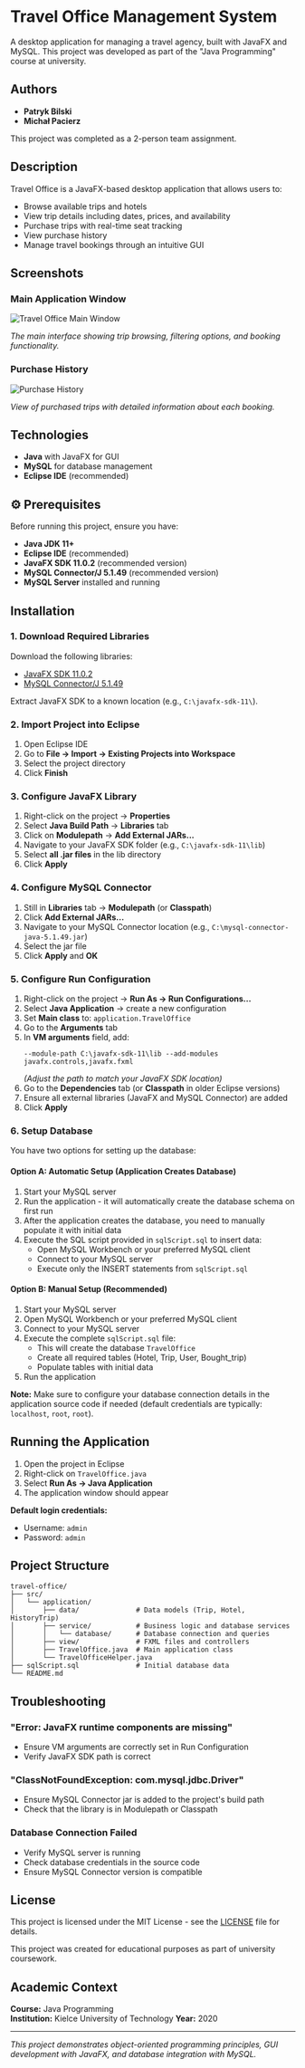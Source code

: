 # Travel Office Management System

A desktop application for managing a travel agency, built with JavaFX and MySQL. This project was developed as part of the "Java Programming" course at university.

## Authors

- **Patryk Bilski**
- **Michał Pacierz**

This project was completed as a 2-person team assignment.

## Description

Travel Office is a JavaFX-based desktop application that allows users to:
- Browse available trips and hotels
- View trip details including dates, prices, and availability
- Purchase trips with real-time seat tracking
- View purchase history
- Manage travel bookings through an intuitive GUI

## Screenshots

### Main Application Window
![Travel Office Main Window](docs/main.png)

*The main interface showing trip browsing, filtering options, and booking functionality.*

### Purchase History
![Purchase History](docs/history.png)

*View of purchased trips with detailed information about each booking.*

## Technologies

- **Java** with JavaFX for GUI
- **MySQL** for database management
- **Eclipse IDE** (recommended)

## ⚙️ Prerequisites

Before running this project, ensure you have:

- **Java JDK 11+**
- **Eclipse IDE** (recommended)
- **JavaFX SDK 11.0.2** (recommended version)
- **MySQL Connector/J 5.1.49** (recommended version)
- **MySQL Server** installed and running

## Installation

### 1. Download Required Libraries

Download the following libraries:
- [JavaFX SDK 11.0.2](https://gluonhq.com/products/javafx/)
- [MySQL Connector/J 5.1.49](https://dev.mysql.com/downloads/connector/j/)

Extract JavaFX SDK to a known location (e.g., `C:\javafx-sdk-11\`).

### 2. Import Project into Eclipse

1. Open Eclipse IDE
2. Go to **File → Import → Existing Projects into Workspace**
3. Select the project directory
4. Click **Finish**

### 3. Configure JavaFX Library

1. Right-click on the project → **Properties**
2. Select **Java Build Path** → **Libraries** tab
3. Click on **Modulepath** → **Add External JARs...**
4. Navigate to your JavaFX SDK folder (e.g., `C:\javafx-sdk-11\lib`)
5. Select **all .jar files** in the lib directory
6. Click **Apply**

### 4. Configure MySQL Connector

1. Still in **Libraries** tab → **Modulepath** (or **Classpath**)
2. Click **Add External JARs...**
3. Navigate to your MySQL Connector location (e.g., `C:\mysql-connector-java-5.1.49.jar`)
4. Select the jar file
5. Click **Apply** and **OK**

### 5. Configure Run Configuration

1. Right-click on the project → **Run As → Run Configurations...**
2. Select **Java Application** → create a new configuration
3. Set **Main class** to: `application.TravelOffice`
4. Go to the **Arguments** tab
5. In **VM arguments** field, add:
   ```
   --module-path C:\javafx-sdk-11\lib --add-modules javafx.controls,javafx.fxml
   ```
   *(Adjust the path to match your JavaFX SDK location)*
6. Go to the **Dependencies** tab (or **Classpath** in older Eclipse versions)
7. Ensure all external libraries (JavaFX and MySQL Connector) are added
8. Click **Apply**

### 6. Setup Database

You have two options for setting up the database:

#### Option A: Automatic Setup (Application Creates Database)

1. Start your MySQL server
2. Run the application - it will automatically create the database schema on first run
3. After the application creates the database, you need to manually populate it with initial data
4. Execute the SQL script provided in `sqlScript.sql` to insert data:
   - Open MySQL Workbench or your preferred MySQL client
   - Connect to your MySQL server
   - Execute only the INSERT statements from `sqlScript.sql`

#### Option B: Manual Setup (Recommended)

1. Start your MySQL server
2. Open MySQL Workbench or your preferred MySQL client
3. Connect to your MySQL server
4. Execute the complete `sqlScript.sql` file:
   - This will create the database `TravelOffice`
   - Create all required tables (Hotel, Trip, User, Bought_trip)
   - Populate tables with initial data
5. Run the application

**Note:** Make sure to configure your database connection details in the application source code if needed (default credentials are typically: `localhost`, `root`, `root`).

## Running the Application

1. Open the project in Eclipse
2. Right-click on `TravelOffice.java`
3. Select **Run As → Java Application**
4. The application window should appear

**Default login credentials:**
- Username: `admin`
- Password: `admin`

## Project Structure

```
travel-office/
├── src/
│   └── application/
│       ├── data/              # Data models (Trip, Hotel, HistoryTrip)
│       ├── service/           # Business logic and database services
│       │   └── database/      # Database connection and queries
│       ├── view/              # FXML files and controllers
│       ├── TravelOffice.java  # Main application class
│       └── TravelOfficeHelper.java
├── sqlScript.sql              # Initial database data
└── README.md
```

## Troubleshooting

### "Error: JavaFX runtime components are missing"
- Ensure VM arguments are correctly set in Run Configuration
- Verify JavaFX SDK path is correct

### "ClassNotFoundException: com.mysql.jdbc.Driver"
- Ensure MySQL Connector jar is added to the project's build path
- Check that the library is in Modulepath or Classpath

### Database Connection Failed
- Verify MySQL server is running
- Check database credentials in the source code
- Ensure MySQL Connector version is compatible

## License

This project is licensed under the MIT License - see the [LICENSE](LICENSE) file for details.

This project was created for educational purposes as part of university coursework.

## Academic Context

**Course:** Java Programming  
**Institution:** Kielce University of Technology
**Year:** 2020

---

*This project demonstrates object-oriented programming principles, GUI development with JavaFX, and database integration with MySQL.*